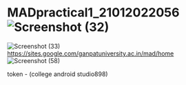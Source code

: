 # MADpractical1_21012022056![Screenshot (32)](https://user-images.githubusercontent.com/110801459/183340766-4f068e04-1ee2-4b2e-b73e-25900bb9593f.png)
![Screenshot (33)](https://user-images.githubusercontent.com/110801459/183343708-810e38b1-ee70-4430-9175-94b3897ed56b.png)
https://sites.google.com/ganpatuniversity.ac.in/mad/home
![Screenshot (58)](https://user-images.githubusercontent.com/110801459/183861540-3c34e891-f386-4f54-b4e7-4521570a6b8e.png)



token - (college android studio898)
